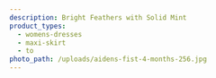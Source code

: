 ```yaml
---
description: Bright Feathers with Solid Mint
product_types:
  - womens-dresses
  - maxi-skirt
  - to
photo_path: /uploads/aidens-fist-4-months-256.jpg
---
```

